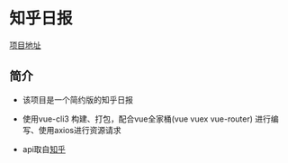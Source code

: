 # 知乎日报
  [项目地址](http://daily.bwcn.site/)

## 简介

  * 该项目是一个简约版的知乎日报

  * 使用vue-cli3 构建、打包，配合vue全家桶(vue vuex vue-router) 进行编写、使用axios进行资源请求

  * api取自[知乎](https://www.zhihu.com/explore)



